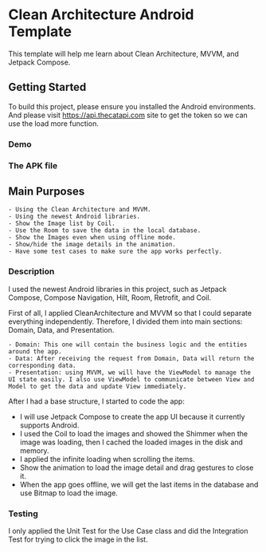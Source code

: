 # Clean Architecture Android Template

This template will help me learn about Clean Architecture, MVVM, and Jetpack Compose.

## Getting Started

To build this project, please ensure you installed the Android environments. 
And please visit https://api.thecatapi.com site to get the token so we can use the load more function.

### Demo


### The APK file


## Main Purposes

```
- Using the Clean Architecture and MVVM.
- Using the newest Android libraries.
- Show the Image list by Coil.
- Use the Room to save the data in the local database.
- Show the Images even when using offline mode.
- Show/hide the image details in the animation.
- Have some test cases to make sure the app works perfectly.
```

### Description

I used the newest Android libraries in this project, such as Jetpack Compose, Compose Navigation, Hilt, Room, Retrofit, and Coil.

First of all, I applied CleanArchitecture and MVVM so that I could separate everything independently. Therefore, I divided them into main sections: Domain, Data, and Presentation.

```
- Domain: This one will contain the business logic and the entities around the app.
- Data: After receiving the request from Domain, Data will return the corresponding data.
- Presentation: using MVVM, we will have the ViewModel to manage the UI state easily. I also use ViewModel to communicate between View and Model to get the data and update View immediately.
```

After I had a base structure, I started to code the app:

- I will use Jetpack Compose to create the app UI because it currently supports Android.
- I used the Coil to load the images and showed the Shimmer when the image was loading, then I cached the loaded images in the disk and memory.
- I applied the infinite loading when scrolling the items.
- Show the animation to load the image detail and drag gestures to close it.
- When the app goes offline, we will get the last items in the database and use Bitmap to load the image.

### Testing

I only applied the Unit Test for the Use Case class and did the Integration Test for trying to click the image in the list.
